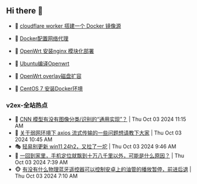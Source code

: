 ## Hi there 👋

<!--
**dkyg666/dkyg666** is a ✨ _special_ ✨ repository because its `README.md` (this file) appears on your GitHub profile.

Here are some ideas to get you started:

- 🔭 I’m currently working on ...
- 🌱 I’m currently learning ...
- 👯 I’m looking to collaborate on ...
- 🤔 I’m looking for help with ...
- 💬 Ask me about ...
- 📫 How to reach me: ...
- 😄 Pronouns: ...
- ⚡ Fun fact: ...
-->

<!-- BLOG-POST-LIST:START -->
- 🦩 [cloudflare worker 搭建一个 Docker 镜像源](http://blog.1996099.xyz/archives/cloudflare-worker-da-jian-yi-ge-docker-jing-xiang-zhan) 

- 🚦 [Docker配置网络代理](http://blog.1996099.xyz/archives/dockerpei-zhi-wang-luo-dai-li) 

- 🫶 [OpenWrt 安装nginx 模块化部署](http://blog.1996099.xyz/archives/openwrt-an-zhuang-nginx-mo-kuai-hua-bu-shu) 

- 🦄 [Ubuntu编译Openwrt](http://blog.1996099.xyz/archives/ubuntuzi-bian-yi-openwrt) 

- 🐻 [OpenWrt overlay磁盘扩容](http://blog.1996099.xyz/archives/openwrt-overlay) 

- 🤖 [CentOS 7 安装Docker环境](http://blog.1996099.xyz/archives/centos-docker) 
<!-- BLOG-POST-LIST:END -->

### v2ex-全站热点
<!-- v2ex:START -->
- 🥸 [CNN 模型有没有图像分类/识别的“通用实现”？](https://www.v2ex.com/t/1077539#reply0) | Thu Oct 03 2024 11:15 AM
- 🤗 [关于弱网环境下 axios 流式传输的一些问题想请教下大家](https://www.v2ex.com/t/1077535#reply0) | Thu Oct 03 2024 10:45 AM
- 🎭 [轻易别更新 win11 24h2，又拉了一坨](https://www.v2ex.com/t/1077530#reply8) | Thu Oct 03 2024 9:46 AM
- 🥷 [一回到家里，手机定位就飘到十万八千里以外，可能是什么原因？](https://www.v2ex.com/t/1077515#reply9) | Thu Oct 03 2024 7:39 AM
- 🐵 [有没有什么物理蓝牙遥控器可以控制安卓上的油管的播放暂停，前进后退](https://www.v2ex.com/t/1077509#reply9) | Thu Oct 03 2024 7:10 AM<!-- v2ex:END -->

